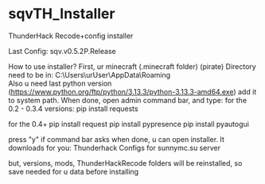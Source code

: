 # sqvTH_Installer
ThunderHack Recode+config installer

Last Config: sqv.v0.5.2P.Release

How to use installer?
First, ur minecraft (.minecraft folder) (pirate) Directory need to be in: C:\Users\urUser\AppData\Roaming\
Also u need last python version
(https://www.python.org/ftp/python/3.13.3/python-3.13.3-amd64.exe)
add it to system path.
When done, open admin command bar, and type:
for the 0.2 - 0.3.4 versions:
pip install requests

for the 0.4+
pip install request
pip install pypresence
pip install pyautogui

press "y" if command bar asks
when done, u can open installer. It downloads for you:
Thunderhack
Configs for sunnymc.su server

but, versions, mods, ThunderHackRecode folders will be reinstalled, so save needed for u data before installing
